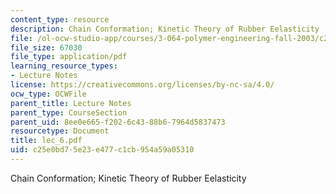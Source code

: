 ```yaml
---
content_type: resource
description: Chain Conformation; Kinetic Theory of Rubber Eelasticity
file: /ol-ocw-studio-app/courses/3-064-polymer-engineering-fall-2003/c25e0bd75e23e477c1cb954a59a05310_lec_6.pdf
file_size: 67030
file_type: application/pdf
learning_resource_types:
- Lecture Notes
license: https://creativecommons.org/licenses/by-nc-sa/4.0/
ocw_type: OCWFile
parent_title: Lecture Notes
parent_type: CourseSection
parent_uid: 8ee0e665-f202-6c43-88b6-7964d5837473
resourcetype: Document
title: lec_6.pdf
uid: c25e0bd7-5e23-e477-c1cb-954a59a05310
---
```

Chain Conformation; Kinetic Theory of Rubber Eelasticity